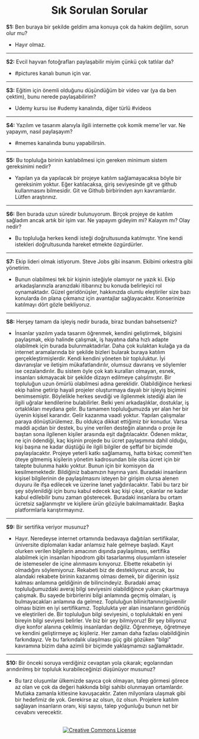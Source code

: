 <center><h1>Sık Sorulan Sorular</h1></center>

**S1:** Ben buraya bir şekilde geldim ama konuya çok da hakim değilim, sorun olur mu?

- Hayır olmaz.

---

**S2:** Evcil hayvan fotoğrafları paylaşabilir miyim çünkü çok tatlılar da?

- #pictures kanalı bunun için var.

---

**S3:** Eğitim için önemli olduğunu düşündüğüm bir video var (ya da ben çektim), bunu nerede paylaşabilirim?

- Udemy kursu ise #udemy kanalında, diğer türlü #videos

---

**S4:** Yazılım ve tasarım alanıyla ilgili internette çok komik meme'ler var. Ne yapayım, nasıl paylaşayım?

- #memes kanalında bunu yapabilirsin.

---

**S5:** Bu topluluğa birinin katılabilmesi için gereken minimum sistem gereksinimi nedir?

- Yapılan ya da yapılacak bir projeye katılım sağlamayacaksa böyle bir gereksinim yoktur. Eğer katılacaksa, giriş seviyesinde git ve github kullanmasını bilmesidir. Git ve Github birbirinden ayrı kavramlardır. Lütfen araştırınız.

---

**S6:** Ben burada uzun süredir bulunuyorum. Birçok projeye de katılım sağladım ancak artık bir işim var. Ne yapayım gideyim mi? Kalayım mı? Olay nedir?

- Bu topluluğa herkes kendi isteği doğrultusunda katılmıştır. Yine kendi istekleri doğrultusunda hareket etmekte özgürdürler.

---

**S7:** Ekip lideri olmak istiyorum. Steve Jobs gibi insanım. Ekibimi orkestra gibi yönetirim.

- Bunun olabilmesi tek bir kişinin isteğiyle olamıyor ne yazık ki. Ekip arkadaşlarınızla aranızdaki itibarınız bu konuda belirleyici rol oynamaktadır. Güzel geridönüşler, hakkınızda olumlu eleştiriler size bazı konularda ön plana çıkmanız için avantajlar sağlayacaktır. Konserinize katılmayı dört gözle bekliyoruz.

---

**S8:** Herşey tamam da işleyiş nedir burada, biraz bundan bahsetseniz?

- İnsanlar yazılım yada tasarım öğrenmek, kendini geliştirmek, bilgisini paylaşmak, ekip halinde çalışmak, iş hayatına daha hızlı adapte olabilmek için burada bulunmaktadırlar. Daha çok kulaktan kulağa ya da internet aramalarında bir şekilde bizleri bularak buraya katılım gerçekleştirmişlerdir. Kendi kendini yöneten bir topluluktur. İyi davranışlar ve iletişim mükafatlandırılır, olumsuz davranış ve söylemler ise cezalandırılır. Bu sistem öyle çok katı kuralları olmayan, esnek, insanları sıkmayacak bir şekilde dizayn edilmeye çalışılmıştır. Bir topluluğun uzun ömürlü olabilmesi adına gereklidir. Olabildiğince herkesi ekip haline getirip hayali projeler oluşturmaya dayalı bir işleyiş biçimini benimsemiştir. Böylelikle herkes sevdiği ve ilgilenmek istediği alan ile ilgili uğralar kendilerine bulabilirler. Belki yeni arkadaşlıklar, dostuklar, iş ortaklıkları meydana gelir. Bu tamamen topluluğumuzda yer alan her bir üyenin kişisel kararıdır. Gelir kazanma vaadi yoktur. Yapılan çalışmalar paraya dönüştürülemez. Bu oldukça dikkat ettiğimiz bir konudur. Varsa maddi açıdan bir destek, bu yine verilen desteğin alanında o proje ile baştan sona ilgilenen kişiler arasında eşit dağıtılacaktır. Ödenen miktar, ne için ödendiği, kaç kişinin projede bu ücret paylaşımına dahil olduğu, kişi başına ne kadar düştüğü ile ilgili bilgiler de şeffaf bir biçimde paylaşılacaktır. Projeye yeterli katkı sağlamamış, hatta birkaç commit'ten öteye gitmemiş kişilerin yönetim kadrosundan bile olsa ücret için bir talepte bulunma hakkı yoktur. Bunun için bir komisyon da kesilmemektedir. Bildiğiniz babamızın hayrına yani. Buradaki insanların kişisel bilgilerinin de paylaşılmasını isteyen bir girişim olursa alenen duyuru ile ifşa edilecek ve üzerine lanet yağdırılacaktır. Tabii bu tarz bir şey söylenildiği için bunu kabul edecek kaç kişi çıkar, çıkanlar ne kadar kabul edilebilir bunu zaman gösterecek. Buradaki insanlara bu ortam ücretsiz sağlanmıştır ve kişilere ürün gözüyle bakılmamaktadır. Başka platformlarla karıştırmayınız.

---

**S9:** Bir sertifika veriyor musunuz?

- Hayır. Neredeyse internet ortamında bedavaya dağıtılan sertifikalar, üniversite diplomaları kadar anlamsız hale gelmeye başladı. Kayıt olurken verilen bilgilerin amacının dışında paylaşılması, sertifika alabilmek için insanları hipodrom gibi tasarlanmış oluşumların isteseler de istemeseler de içine alınmasını kınıyoruz. Elbette rekabetin iyi olmadığını söylemiyoruz. Rekabeti biz de destekliyoruz ancak, bu alandaki rekabete birinin kazanmış olması demek, bir diğerinin işsiz kalması anlamına geldiğinin de bilincindeyiz. Buradaki amaç topluluğumuzdaki averaj bilgi seviyesini olabildiğince yukarı çıkartmaya çalışmak. Bu sayede birbirlerini bilgi anlamında geçmiş olmaları, iş bulmayacakları anlamına da gelmez. Topluluğun bilinir/tanınır/güvenilir olması bizim en iyi sertifikamız. Toplulukta yer alan insanların geridönüş ve eleştirileri de. Bir topluluğun bilgi seviyesini, o topluluktaki en yeni bireyin bilgi seviyesi belirler. Ve biz bir şey bilmiyoruz! Bir şey biliyoruz diye konfor alanına çekilmiş insanlardan değiliz. Öğrenmeye, öğretmeye ve kendini geliştirmeye aç kişileriz. Her zaman daha fazlası olabildiğinin farkındayız. Ve bu farkındalık ulaşılması güç gibi gözüken "bilgi" kavramına bizim daha azimli bir biçimde yaklaşmamızı sağlamaktadır.

---

**S10:** Bir önceki soruya verdiğiniz cevaptan yola çıkarak; egolarından arındırılmış bir topluluk kurabileceğinizi düşünüyor musunuz?

- Bu tarz oluşumlar ülkemizde sayıca çok olmayan, talep görmesi görece az olan ve çok da değeri hakkında bilgi sahibi olunmayan ortamlardır. Mutlaka zamanla kitlesine kavuşacaktır. Zaten milyonlara ulaşmak gibi bir hedefimiz de yok. Gerekirse az olsun, öz olsun. Projelere katılım sağlayan insanların oranı, kişi sayısı, talep yoğunluğu bunun net bir cevabını verecektir.

<br />
<center><a rel="license" href="http://creativecommons.org/licenses/by-nc-nd/4.0/"><img alt="Creative Commons License" style="border-width:0" src="https://i.creativecommons.org/l/by-nc-nd/4.0/88x31.png" /></a></center>
